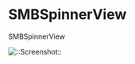 SMBSpinnerView
==============

SMBSpinnerView

![::Screenshot::](username.github.com/repository/image.png)

